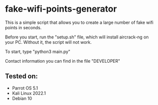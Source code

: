 # fake-wifi-points-generator
This is a simple script that allows you to create a large number of fake wifi points in seconds.

Before you start, run the "setup.sh" file, which will install aircrack-ng on your PC. Without it, the script will not work.

To start, type "python3 main.py"

Contact information you can find in the file "DEVELOPER"

## Tested on:
* Parrot OS 5.1
* Kali Linux 2022.1
* Debian 10

